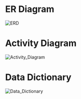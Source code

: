 # ER Diagram
![ERD](https://github.com/user-attachments/assets/4b0951e9-d3fd-4fac-8d18-f4988af0a4ce)

# Activity Diagram
![Activity_Diagram](https://github.com/user-attachments/assets/4457f293-e3dc-484d-b829-b4a839ffd327)

# Data Dictionary
![Data_Dictionary](https://github.com/user-attachments/assets/1d7c6529-71b7-4ba9-951b-c0910f0b053f)


